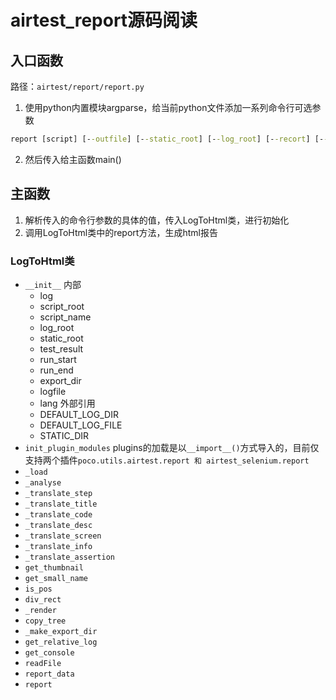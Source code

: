 # airtest_report源码阅读
## 入口函数
路径：`airtest/report/report.py`
1. 使用python内置模块argparse，给当前python文件添加一系列命令行可选参数
```cmd
report [script] [--outfile] [--static_root] [--log_root] [--recort] [--export] [--lang] [--plugins] [--report]
```
2. 然后传入给主函数main()


## 主函数
1. 解析传入的命令行参数的具体的值，传入LogToHtml类，进行初始化
2. 调用LogToHtml类中的report方法，生成html报告

### LogToHtml类
+ `__init__`
    内部
    + log
    + script_root
    + script_name
    + log_root
    + static_root
    + test_result
    + run_start
    + run_end
    + export_dir
    + logfile
    + lang
    外部引用
    + DEFAULT_LOG_DIR
    + DEFAULT_LOG_FILE
    + STATIC_DIR
+ `init_plugin_modules` plugins的加载是以`__import__()`方式导入的，目前仅支持两个插件`poco.utils.airtest.report 和 airtest_selenium.report`    
+ `_load`
+ `_analyse`
+ `_translate_step`
+ `_translate_title`
+ `_translate_code`
+ `_translate_desc`
+ `_translate_screen`
+ `_translate_info`
+ `_translate_assertion`
+ `get_thumbnail`
+ `get_small_name`
+ `is_pos`
+ `div_rect`
+ `_render`
+ `copy_tree`
+ `_make_export_dir`
+ `get_relative_log`
+ `get_console`
+ `readFile`
+ `report_data`
+ `report`

